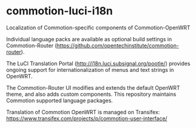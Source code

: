 commotion-luci-i18n
=============================================
Localization of Commotion-specific components of Commotion-OpenWRT

Individual language packs are available as optional build settings in Commotion-Router (https://github.com/opentechinstitute/commotion-router).

The LuCI Translation Portal (http://i18n.luci.subsignal.org/pootle/) provides ongoing support for internationalization of menus and text strings in OpenWRT.

The Commotion-Router UI modifies and extends the default OpenWRT theme, and also adds custom components. This repository maintains Commotion supported language packages.  

Translation of Commotion OpenWRT is managed on Transifex: 
https://www.transifex.com/projects/p/commotion-user-interface/

